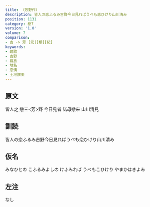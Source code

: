 ```yaml
---
title: （芳野作）
description: 皆人の恋ふるみ吉野今日見ればうべも恋ひけり山川清み
position: 1131
category: 巻7
version: '1.0'
volume: 7
comparison:
- 吉 -> 芳 [元][類][紀]
keywords:
- 雑歌
- 吉野
- 羈旅
- 地名
- 恋情
- 土地讃美
---
```


## 原文

皆人之 戀三<芳>野 今日見者 諾母戀来 山川清見

## 訓読

皆人の恋ふるみ吉野今日見ればうべも恋ひけり山川清み

## 仮名

みなひとの こふるみよしの けふみれば うべもこひけり やまかはきよみ

## 左注

なし
